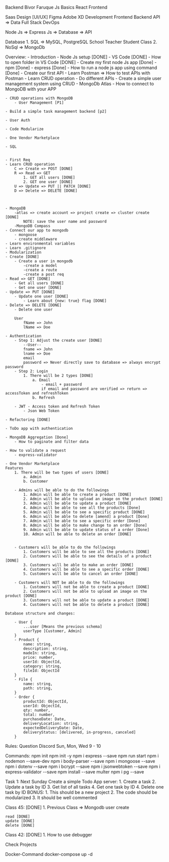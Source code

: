 Backend 
Bivor Faruque
Js Basics
React
Frontend

Saas
Design [UI/UX]
    Figma
    Adobe XD
Development
    Frontend 
    Backend
        API => Data
    Full Stack
    DevOps

Node Js => Express Js => Database => API

Database
    1. SQL => MySQL, PostgreSQL
        School
            Teacher
            Student
            Class
    2. NoSql => MongoDb 

Overview: 
    - Introduction
        - Node Js setup [DONE]
        - VS Code [DONE]
        - How to open folder in VS Code [DONE]
    - Create my first node Js app [Done]
        - npm [Done]
        - express [Done]
        - How to run a node js app using command [Done]
    - Create our first API
        - Learn Postman => How to test APIs with Postman
    - Learn CRUD operation
        - Do different APIs
        - Create a simple user management system using CRUD
    - MongoDb Atlas
        - How to connect to MongoDB with your APP

    - CRUD operations with MongoDB
        - User Management [P1]

    - Build a simple task management backend [p2]

    - User Auth

    - Code Modularize 

    - One Vendor Marketplace

    - SQL

 
    - First Req
    - Learn CRUD operation
        C => Create => POST [DONE]
        R => Read => GET
            1. GET all users [DONE]
            2. GET one user [DONE]
        U => Update => PUT || PATCH [DONE]
        D => Delete => DELETE [DONE]



    - MongoDB
        -atlas => create account => project create => cluster create [DONE]
            NOTE: save the user name and password
        -MongoDB Compass
    - Connect our app to mongodb
        - mongoose
        - create middleware
    - Learn environmental variables
    - Learn .gitignore
    - Modularization
    - Create [DONE]
        - Create a user in mongodb
            -create a model
            -create a route
            -create a post req
    - Read => GET [DONE]
        - Get all users [DONE]
        - Get one user [DONE]
    - Update => PUT [DONE]
        - Update one user [DONE]
            - Learn about {new: true} flag [DONE]
    - Delete => DELETE [DONE]
        - Delete one user

        User
            fName => John
            lName => Doe
    
    - Authentication 
        - Step 1: Adjust the create user [DONE]
            --User--
            fname => John
            lname => Doe
            email 
            password => Never directly save to database => always encrypt password
        - Step 2: Login
            1. There will be 2 types [DONE]
                a. Email
                    - email + password
                    if email and password are verified => return => accessToken and refreshToken
                b. Refresh

        - JWT - Access token and Refresh Token
            - Json Web Token

    - Refactoring [DONE]

    - ToDo app with authentication

    - MongoDB Aggregation [Done]
        - How to paginate and filter data

    - How to validate a request
        - express-validator

    - One Vendor Marketplace
    Features
        1. There will be two types of users [DONE]
            a. Admin
            b. Customer

        - Admins will be able to do the followings
            1. Admin will be able to create a product [DONE]
            2. Admin will be able to upload an image on the product [DONE]
            3. Admin will be able to update a product [DONE]
            4. Admin will be able to see all the products [Done]
            5. Admin will be able to see a specific product [DONE]
            6. Admin will be able to delete [amend] a product [Done]
            7. Admin will be able to see a specific order [Done]
            8. Admin will be able to make change to an order [Done]
            9. Admin will be able to update status of a order [Done]
            10. Admin will be able to delete an order [DONE]


        - Customers will be able to do the followings
            1. Customers will be able to see all the products [DONE]
            2. Customers will be able to see the details of a product [DONE]
            3. Customers will be able to make an order [DONE]
            4. Customers will be able to see a specific order [DONE]          
            5. Customers will be able to cancel an order [DONE]

        - Customers will NOT be able to do the followings
            1. Customers will not be able to create a product [DONE]
            2. Customers will not be able to upload an image on the product [DONE]
            3. Customers will not be able to update a product [DONE]
            4. Customers will not be able to delete a product [DONE]
    
    Database structure and changes: 

        - User {
            ...user [Means the previous schema]
            userType [Customer, Admin]
        }
        - Product {
            name: string,
            description: string,
            madeIn: string,
            price: number,
            userId: ObjectId,
            category: string,
            fileId: ObjectId
        }
        - File {
            name: string,
            path: string,
        }
        - Order {
            productId: ObjectId,
            userId: ObjectId,
            qty: number,
            total: number,
            purchaseDate: Date,
            deliveryLocation: string,
            expectedDeliveryDate: Date,
            deliveryStatus: [delivered, in-progress, canceled]
        }










Rules:
    Question
    Discord
    Sun, Mon, Wed
    9 - 10 



Commands: 
    npm init
    npm init -y
    npm i express --save
    npm run start
    npm i nodemon --save-dev
    npm i body-parser --save
    npm i mongoose --save
    npm i dotenv --save
    npm i bcrypt --save
    npm i jsonwebtoken --save
    npm i express-validator --save
    npm install --save multer
    npm i pg --save

Task 1: Next Sunday
    Create a simple Todo App server:
        1. Create a task
        2. Update a task by ID
        3. Get list of all tasks
        4. Get one task by ID
        4. Delete one task by ID
    BONUS: 
        1. This should be a new project
        2. The code should be modularized
        3. It should be well commented



Class 45: [DONE]
    1. Previous Class => Mongodb user create

    read [DONE]
    update [DONE]
    delete [DONE]

Class 42: [DONE]
    1. How to use debugger

Check Projects

Docker-Command
    docker-compose up -d
